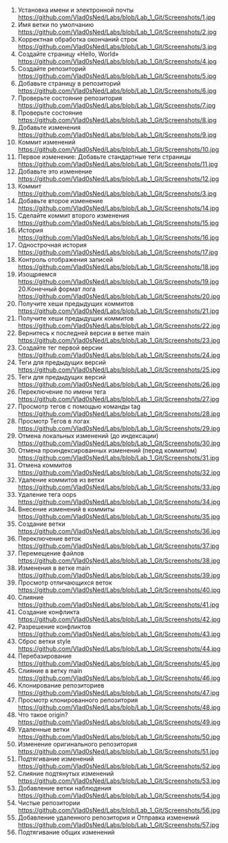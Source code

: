 1. Установка имени и электронной почты
https://github.com/Vlad0sNed/Labs/blob/Lab_1_Git/Screenshots/1.jpg
2. Имя ветки по умолчанию
https://github.com/Vlad0sNed/Labs/blob/Lab_1_Git/Screenshots/2.jpg
3. Корректная обработка окончаний строк
https://github.com/Vlad0sNed/Labs/blob/Lab_1_Git/Screenshots/3.jpg
4. Создайте страницу «Hello, World»
https://github.com/Vlad0sNed/Labs/blob/Lab_1_Git/Screenshots/4.jpg
5. Создайте репозиторий
https://github.com/Vlad0sNed/Labs/blob/Lab_1_Git/Screenshots/5.jpg
6. Добавьте страницу в репозиторий
https://github.com/Vlad0sNed/Labs/blob/Lab_1_Git/Screenshots/6.jpg
7. Проверьте состояние репозитория
https://github.com/Vlad0sNed/Labs/blob/Lab_1_Git/Screenshots/7.jpg
8. Проверьте состояние
https://github.com/Vlad0sNed/Labs/blob/Lab_1_Git/Screenshots/8.jpg
9. Добавьте изменения
https://github.com/Vlad0sNed/Labs/blob/Lab_1_Git/Screenshots/9.jpg
10. Коммит изменений
https://github.com/Vlad0sNed/Labs/blob/Lab_1_Git/Screenshots/10.jpg
11. Первое изменение: Добавьте стандартные теги страницы
https://github.com/Vlad0sNed/Labs/blob/Lab_1_Git/Screenshots/11.jpg
12. Добавьте это изменение
https://github.com/Vlad0sNed/Labs/blob/Lab_1_Git/Screenshots/12.jpg
13. Коммит
https://github.com/Vlad0sNed/Labs/blob/Lab_1_Git/Screenshots/3.jpg
14. Добавьте второе изменение
https://github.com/Vlad0sNed/Labs/blob/Lab_1_Git/Screenshots/14.jpg
15. Сделайте коммит второго изменения
https://github.com/Vlad0sNed/Labs/blob/Lab_1_Git/Screenshots/15.jpg
16. История
https://github.com/Vlad0sNed/Labs/blob/Lab_1_Git/Screenshots/16.jpg
17. Однострочная история
https://github.com/Vlad0sNed/Labs/blob/Lab_1_Git/Screenshots/17.jpg
18. Контроль отображения записей
https://github.com/Vlad0sNed/Labs/blob/Lab_1_Git/Screenshots/18.jpg
19. Изощряемся
https://github.com/Vlad0sNed/Labs/blob/Lab_1_Git/Screenshots/19.jpg
20.Конечный формат лога
https://github.com/Vlad0sNed/Labs/blob/Lab_1_Git/Screenshots/20.jpg
21. Получите хеши предыдущих коммитов
https://github.com/Vlad0sNed/Labs/blob/Lab_1_Git/Screenshots/21.jpg
22. Получите хеши предыдущих коммитов
https://github.com/Vlad0sNed/Labs/blob/Lab_1_Git/Screenshots/22.jpg
23. Вернитесь к последней версии в ветке main
https://github.com/Vlad0sNed/Labs/blob/Lab_1_Git/Screenshots/23.jpg
24. Создайте тег первой версии
https://github.com/Vlad0sNed/Labs/blob/Lab_1_Git/Screenshots/24.jpg
25. Теги для предыдущих версий
https://github.com/Vlad0sNed/Labs/blob/Lab_1_Git/Screenshots/25.jpg
26. Теги для предыдущих версий
https://github.com/Vlad0sNed/Labs/blob/Lab_1_Git/Screenshots/26.jpg
27. Переключение по имени тега
https://github.com/Vlad0sNed/Labs/blob/Lab_1_Git/Screenshots/27.jpg
28. Просмотр тегов с помощью команды tag
https://github.com/Vlad0sNed/Labs/blob/Lab_1_Git/Screenshots/28.jpg
29. Просмотр Тегов в логах
https://github.com/Vlad0sNed/Labs/blob/Lab_1_Git/Screenshots/29.jpg
30. Отмена локальных изменений (до индексации)
https://github.com/Vlad0sNed/Labs/blob/Lab_1_Git/Screenshots/30.jpg
31. Отмена проиндексированных изменений (перед коммитом)
https://github.com/Vlad0sNed/Labs/blob/Lab_1_Git/Screenshots/31.jpg
32. Отмена коммитов
https://github.com/Vlad0sNed/Labs/blob/Lab_1_Git/Screenshots/32.jpg
33. Удаление коммитов из ветки
https://github.com/Vlad0sNed/Labs/blob/Lab_1_Git/Screenshots/33.jpg
34. Удаление тега oops
https://github.com/Vlad0sNed/Labs/blob/Lab_1_Git/Screenshots/34.jpg
35. Внесение изменений в коммиты
https://github.com/Vlad0sNed/Labs/blob/Lab_1_Git/Screenshots/35.jpg
36. Создание ветки
https://github.com/Vlad0sNed/Labs/blob/Lab_1_Git/Screenshots/36.jpg
37.  Переключение веток
https://github.com/Vlad0sNed/Labs/blob/Lab_1_Git/Screenshots/37.jpg
38. Перемещение файлов
https://github.com/Vlad0sNed/Labs/blob/Lab_1_Git/Screenshots/38.jpg
39. Изменения в ветке main
https://github.com/Vlad0sNed/Labs/blob/Lab_1_Git/Screenshots/39.jpg
40. Просмотр отличающихся веток
https://github.com/Vlad0sNed/Labs/blob/Lab_1_Git/Screenshots/40.jpg
41. Слияние
https://github.com/Vlad0sNed/Labs/blob/Lab_1_Git/Screenshots/41.jpg
42. Создание конфликта
https://github.com/Vlad0sNed/Labs/blob/Lab_1_Git/Screenshots/42.jpg
43. Разрешение конфликтов
https://github.com/Vlad0sNed/Labs/blob/Lab_1_Git/Screenshots/43.jpg
44.  Сброс ветки style
https://github.com/Vlad0sNed/Labs/blob/Lab_1_Git/Screenshots/44.jpg
45. Перебазирование
https://github.com/Vlad0sNed/Labs/blob/Lab_1_Git/Screenshots/45.jpg
46. Слияние в ветку main
https://github.com/Vlad0sNed/Labs/blob/Lab_1_Git/Screenshots/46.jpg
47. Клонирование репозиториев
https://github.com/Vlad0sNed/Labs/blob/Lab_1_Git/Screenshots/47.jpg
48. Просмотр клонированного репозитория
https://github.com/Vlad0sNed/Labs/blob/Lab_1_Git/Screenshots/48.jpg
49. Что такое origin?
https://github.com/Vlad0sNed/Labs/blob/Lab_1_Git/Screenshots/49.jpg
50. Удаленные ветки
https://github.com/Vlad0sNed/Labs/blob/Lab_1_Git/Screenshots/50.jpg
51. Изменение оригинального репозитория
https://github.com/Vlad0sNed/Labs/blob/Lab_1_Git/Screenshots/51.jpg
52. Подтягивание изменений
https://github.com/Vlad0sNed/Labs/blob/Lab_1_Git/Screenshots/52.jpg
53. Слияние подтянутых изменений
https://github.com/Vlad0sNed/Labs/blob/Lab_1_Git/Screenshots/53.jpg
54. Добавление ветки наблюдения
https://github.com/Vlad0sNed/Labs/blob/Lab_1_Git/Screenshots/54.jpg
55. Чистые репозитории
https://github.com/Vlad0sNed/Labs/blob/Lab_1_Git/Screenshots/56.jpg
56. Добавление удаленного репозитория и  Отправка изменений
https://github.com/Vlad0sNed/Labs/blob/Lab_1_Git/Screenshots/57.jpg
57. Подтягивание общих изменений
